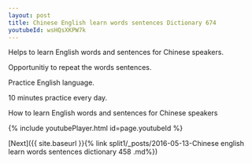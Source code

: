 ```yaml
---
layout: post
title: Chinese English learn words sentences Dictionary 674 
youtubeId: wsHQsXKPW7k
---
```

 
 
Helps to learn English words and sentences for Chinese speakers.

Opportunitiy to repeat the words sentences. 

Practice English language. 
 
10 minutes practice every day. 
 
How to learn English words and sentences for Chinese speakers 
 
{% include youtubePlayer.html id=page.youtubeId %}
 
 
[Next]({{ site.baseurl }}{% link  split1/_posts/2016-05-13-Chinese english learn words sentences dictionary 458 .md%})
 
